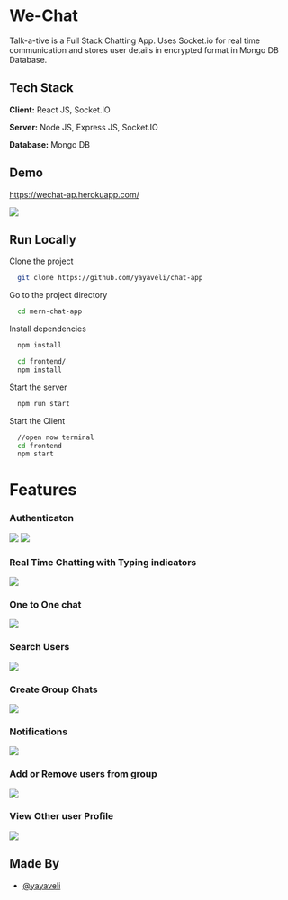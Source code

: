 # We-Chat

Talk-a-tive is a Full Stack Chatting App.
Uses Socket.io for real time communication and stores user details in encrypted format in Mongo DB Database.

## Tech Stack

**Client:** React JS, Socket.IO

**Server:** Node JS, Express JS, Socket.IO

**Database:** Mongo DB

## Demo

https://wechat-ap.herokuapp.com/

![](https://github.com/yayaveli/chat-app/blob/main/screenshots/group%20%2B%20notif.png)

## Run Locally

Clone the project

```bash
  git clone https://github.com/yayaveli/chat-app
```

Go to the project directory

```bash
  cd mern-chat-app
```

Install dependencies

```bash
  npm install
```

```bash
  cd frontend/
  npm install
```

Start the server

```bash
  npm run start
```

Start the Client

```bash
  //open now terminal
  cd frontend
  npm start
```

# Features

### Authenticaton

![](https://github.com/yayaveli/chat-app/blob/main/screenshots/login.png)
![](https://github.com/yayaveli/chat-app/blob/main/screenshots/signup.png)

### Real Time Chatting with Typing indicators

![](https://github.com/yayaveli/chat-app/blob/main/screenshots/real-time.png)

### One to One chat

![](https://github.com/yayaveli/chat-app/blob/main/screenshots/mainscreen.png)

### Search Users

![](https://github.com/yayaveli/chat-app/blob/main/screenshots/search.png)

### Create Group Chats

![](https://github.com/yayaveli/chat-app/blob/main/screenshots/new%20grp.png)

### Notifications

![](https://github.com/yayaveli/chat-app/blob/main/screenshots/group%20%2B%20notif.png)

### Add or Remove users from group

![](https://github.com/yayaveli/chat-app/blob/main/screenshots/add%20rem.png)

### View Other user Profile

![](https://github.com/yayaveli/chat-app/blob/main/screenshots/profile.png)

## Made By

- [@yayaveli](https://github.com/yayaveli)
